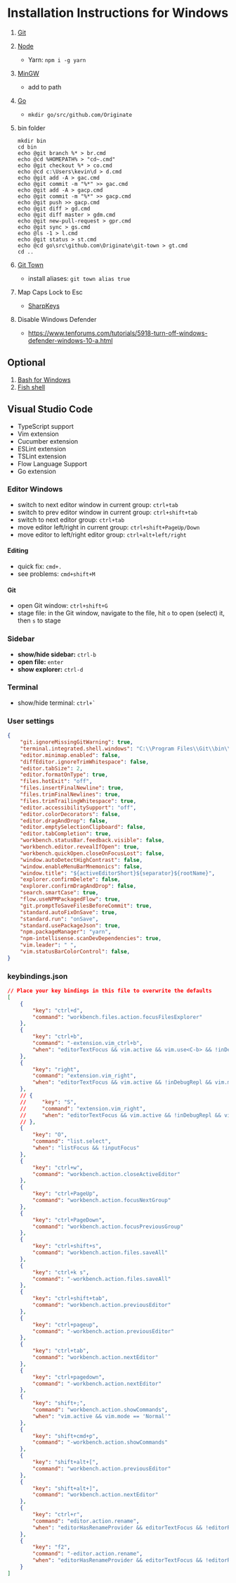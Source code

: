 # Installation Instructions for Windows

1. [Git](https://git-scm.com/download/win)
1. [Node](https://nodejs.org/en)
    - Yarn: `npm i -g yarn`
1. [MinGW](https://sourceforge.net/projects/mingw/files)
    - add to path
1. [Go](https://golang.org/dl)
    - `mkdir go/src/github.com/Originate`
1. bin folder
    ```
    mkdir bin
    cd bin
    echo @git branch %* > br.cmd
    echo @cd %HOMEPATH% > "cd~.cmd"
    echo @git checkout %* > co.cmd
    echo @cd c:\Users\kevin\d > d.cmd
    echo @git add -A > gac.cmd
    echo @git commit -m "%*" >> gac.cmd
    echo @git add -A > gacp.cmd
    echo @git commit -m "%*" >> gacp.cmd
    echo @git push >> gacp.cmd
    echo @git diff > gd.cmd
    echo @git diff master > gdm.cmd
    echo @git new-pull-request > gpr.cmd
    echo @git sync > gs.cmd
    echo @ls -1 > l.cmd
    echo @git status > st.cmd
    echo @cd go\src\github.com\Originate\git-town > gt.cmd
    cd ..
    ```
      
1. [Git Town](https://github.com/Originate/git-town/releases)
    - install aliases: `git town alias true`
1. Map Caps Lock to Esc
    - [SharpKeys](https://github.com/randyrants/sharpkeys)
1. Disable Windows Defender
    - https://www.tenforums.com/tutorials/5918-turn-off-windows-defender-windows-10-a.html


## Optional

1. [Bash for Windows](https://docs.microsoft.com/en-us/windows/wsl/install-win10)
1. [Fish shell](https://www.kennethreitz.org/essays/fish-as-default-shell-on-windows-10)


## Visual Studio Code

- TypeScript support
- Vim extension
- Cucumber extension
- ESLint extension
- TSLint extension
- Flow Language Support
- Go extension


### Editor Windows

- switch to next editor window in current group: `ctrl+tab`
- switch to prev editor window in current group: `ctrl+shift+tab`
- switch to next editor group: `ctrl+tab`
- move editor left/right in current group: `ctrl+shift+PageUp/Down`
- move editor to left/right editor group: `ctrl+alt+left/right`


#### Editing

- quick fix: `cmd+.`
- see problems: `cmd+shift+M`


#### Git

- open Git window: `ctrl+shift+G`
- stage file: in the Git window, navigate to the file, hit `o` to open (select) it, then `s` to stage


### Sidebar

- **show/hide sidebar:** `ctrl-b`
- **open file:** `enter`
- **show explorer:** `ctrl-d`


### Terminal

- show/hide terminal: ```ctrl+` ```


### User settings

```json
{
    "git.ignoreMissingGitWarning": true,
    "terminal.integrated.shell.windows": "C:\\Program Files\\Git\\bin\\bash.exe",
    "editor.minimap.enabled": false,
    "diffEditor.ignoreTrimWhitespace": false,
    "editor.tabSize": 2,
    "editor.formatOnType": true,
    "files.hotExit": "off",
    "files.insertFinalNewline": true,
    "files.trimFinalNewlines": true,
    "files.trimTrailingWhitespace": true,
    "editor.accessibilitySupport": "off",
    "editor.colorDecorators": false,
    "editor.dragAndDrop": false,
    "editor.emptySelectionClipboard": false,
    "editor.tabCompletion": true,
    "workbench.statusBar.feedback.visible": false,
    "workbench.editor.revealIfOpen": true,
    "workbench.quickOpen.closeOnFocusLost": false,
    "window.autoDetectHighContrast": false,
    "window.enableMenuBarMnemonics": false,
    "window.title": "${activeEditorShort}${separator}${rootName}",
    "explorer.confirmDelete": false,
    "explorer.confirmDragAndDrop": false,
    "search.smartCase": true,
    "flow.useNPMPackagedFlow": true,
    "git.promptToSaveFilesBeforeCommit": true,
    "standard.autoFixOnSave": true,
    "standard.run": "onSave",
    "standard.usePackageJson": true,
    "npm.packageManager": "yarn",
    "npm-intellisense.scanDevDependencies": true,
    "vim.leader": " ",
    "vim.statusBarColorControl": false,
}
```

### keybindings.json

```json
// Place your key bindings in this file to overwrite the defaults
[
    {
        "key": "ctrl+d",
        "command": "workbench.files.action.focusFilesExplorer"
    },
    {
        "key": "ctrl+b",
        "command": "-extension.vim_ctrl+b",
        "when": "editorTextFocus && vim.active && vim.use<C-b> && !inDebugRepl && vim.mode != 'Insert'"
    },
    {
        "key": "right",
        "command": "extension.vim_right",
        "when": "editorTextFocus && vim.active && !inDebugRepl && vim.mode == 'Insert'"
    },
    // {
    //     "key": "S",
    //     "command": "extension.vim_right",
    //     "when": "editorTextFocus && vim.active && !inDebugRepl && vim.mode == 'Normal'"
    // },
    {
        "key": "O",
        "command": "list.select",
        "when": "listFocus && !inputFocus"
    },
    {
        "key": "ctrl+w",
        "command": "workbench.action.closeActiveEditor"
    },
    {
        "key": "ctrl+PageUp",
        "command": "workbench.action.focusNextGroup"
    },
    {
        "key": "ctrl+PageDown",
        "command": "workbench.action.focusPreviousGroup"
    },
    {
        "key": "ctrl+shift+s",
        "command": "workbench.action.files.saveAll"
    },
    {
        "key": "ctrl+k s",
        "command": "-workbench.action.files.saveAll"
    },
    {
        "key": "ctrl+shift+tab",
        "command": "workbench.action.previousEditor"
    },
    {
        "key": "ctrl+pageup",
        "command": "-workbench.action.previousEditor"
    },
    {
        "key": "ctrl+tab",
        "command": "workbench.action.nextEditor"
    },
    {
        "key": "ctrl+pagedown",
        "command": "-workbench.action.nextEditor"
    },
    {
        "key": "shift+;",
        "command": "workbench.action.showCommands",
        "when": "vim.active && vim.mode == 'Normal'"
    },
    {
        "key": "shift+cmd+p",
        "command": "-workbench.action.showCommands"
    },
    {
        "key": "shift+alt+[",
        "command": "workbench.action.previousEditor"
    },
    {
        "key": "shift+alt+]",
        "command": "workbench.action.nextEditor"
    },
    {
        "key": "ctrl+r",
        "command": "editor.action.rename",
        "when": "editorHasRenameProvider && editorTextFocus && !editorReadonly"
    },
    {
        "key": "f2",
        "command": "-editor.action.rename",
        "when": "editorHasRenameProvider && editorTextFocus && !editorReadonly"
    }
]
```
